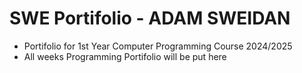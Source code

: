 # SWE Portifolio - ADAM SWEIDAN
- Portifolio for 1st Year Computer Programming Course 2024/2025
- All weeks Programming Portifolio will be put here